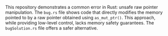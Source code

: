 This repository demonstrates a common error in Rust: unsafe raw pointer manipulation. The `bug.rs` file shows code that directly modifies the memory pointed to by a raw pointer obtained using `as_mut_ptr()`.  This approach, while providing low-level control, lacks memory safety guarantees.   The `bugSolution.rs` file offers a safer alternative.
